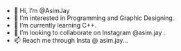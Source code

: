 - 👋 Hi, I’m @AsimJay
- 👀 I’m interested in Programming and Graphic Designing.
- 🌱 I’m currently learning C++.
- 💞️ I’m looking to collaborate on Instagram @asim.jay . 
- 📫 Reach me through Insta @ asim.jay...

<!---
AsimJay/AsimJay is a ✨ special ✨ repository because its `README.md` (this file) appears on your GitHub profile.
You can click the Preview link to take a look at your changes.
--->
